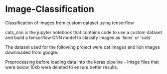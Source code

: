 # Image-Classification
Classification of images from custom dataset using tensorflow

cats_cnn is the jupyter notebook that contains code to use a custom dataset and build a tensorflow CNN model to classify images as 'lions' or 'cats'

The dataset used for the following project were cat images and lion images downloaded from google.

Preprocessing before loading data into the keras pipeline - Image files that were below 10kb were deleted to ensure better results.
